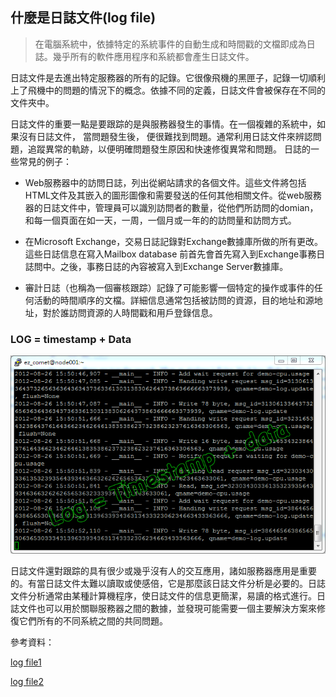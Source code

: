 
## 什麼是日誌文件(log file)


> 在電腦系統中，依據特定的系統事件的自動生成和時間戳的文檔即成為日誌。幾乎所有的軟件應用程序和系統都會產生日誌文件。

日誌文件是去進出特定服務器的所有的記錄。它很像飛機的黑匣子，記錄一切順利上了飛機中的問題的情況下的概念。依據不同的定義，日誌文件會被保存在不同的文件夾中。

日誌文件的重要一點是要跟踪的是與服務器發生的事情。在一個複雜的系統中，如果沒有日誌文件， 當問題發生後， 便很難找到問題。通常利用日誌文件來辨認問題，追蹤異常的軌跡，以便明確問題發生原因和快速修復異常和問題。
日誌的一些常見的例子：

* Web服務器中的訪問日誌，列出從網站請求的各個文件。這些文件將包括HTML文件及其嵌入的圖形圖像和需要發送的任何其他相關文件。從web服務器的日誌文件中，管理員可以識別訪問者的數量，從他們所訪問的domian，和每一個頁面在如一天，一周，一個月或一年的的訪問量和訪問方式。

* 在Microsoft Exchange，交易日誌記錄對Exchange數據庫所做的所有更改。這些日誌信息在寫入Mailbox database 前首先會首先寫入到Exchange事務日誌問中。之後，事務日誌的內容被寫入到Exchange Server數據庫。

* 審計日誌（也稱為一個審核跟踪）記錄了可能影響一個特定的操作或事件的任何活動的時間順序的文檔。詳細信息通常包括被訪問的資源，目的地址和源地址，對於誰訪問資源的人時間戳和用戶登錄信息。

### LOG = timestamp + Data

![logsample](https://github.com/PolinChen/logcenter/blob/master/img/logsample1.png)

日誌文件還對跟踪的具有很少或幾乎沒有人的交互應用，諸如服務器應用是重要的。有當日誌文件太難以讀取或使感倍，它是那麼該日誌文件分析是必要的。日誌文件分析通常由某種計算機程序，使日誌文件的信息更簡潔，易讀的格式進行。日誌文件也可以用於關聯服務器之間的數據，並發現可能需要一個主要解決方案來修復它們所有的不同系統之間的共同問題。

參考資料：

[log file1](http://http://whatis.techtarget.com/definition/log-log-file)

[log file2](http://http://www.brickmarketing.com/define-log-file.htm)